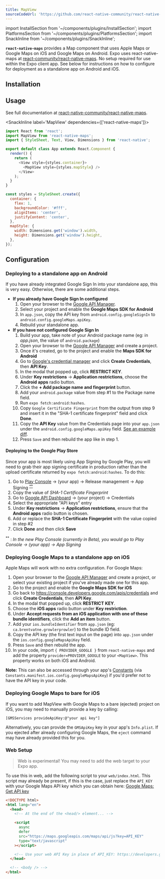 ```yaml
---
title: MapView
sourceCodeUrl: 'https://github.com/react-native-community/react-native-maps'
---
```


import InstallSection from '~/components/plugins/InstallSection';
import PlatformsSection from '~/components/plugins/PlatformsSection';
import SnackInline from '~/components/plugins/SnackInline';

**`react-native-maps`** provides a Map component that uses Apple Maps or Google Maps on iOS and Google Maps on Android. Expo uses react-native-maps at [react-community/react-native-maps](https://github.com/react-community/react-native-maps). No setup required for use within the Expo client app. See below for instructions on how to configure for deployment as a standalone app on Android and iOS.

<PlatformsSection android emulator ios simulator />

## Installation

<InstallSection packageName="react-native-maps" href="https://github.com/react-native-community/react-native-maps" />

## Usage

See full documentation at [react-native-community/react-native-maps](https://github.com/react-native-community/react-native-maps).

<SnackInline label='MapView' dependencies={['react-native-maps']}>

```js
import React from 'react';
import MapView from 'react-native-maps';
import { StyleSheet, Text, View, Dimensions } from 'react-native';

export default class App extends React.Component {
  render() {
    return (
      <View style={styles.container}>
        <MapView style={styles.mapStyle} />
      </View>
    );
  }
}

const styles = StyleSheet.create({
  container: {
    flex: 1,
    backgroundColor: '#fff',
    alignItems: 'center',
    justifyContent: 'center',
  },
  mapStyle: {
    width: Dimensions.get('window').width,
    height: Dimensions.get('window').height,
  },
});
```

</SnackInline>

## Configuration

### Deploying to a standalone app on Android

If you have already integrated Google Sign In into your standalone app, this is very easy. Otherwise, there are some additional steps.

- **If you already have Google Sign In configured**
  1.  Open your browser to the [Google API Manager](https://console.developers.google.com/apis).
  2.  Select your project and enable the **Google Maps SDK for Android**
  3.  In `app.json`, copy the API key from `android.config.googleSignIn` to `android.config.googleMaps.apiKey`.
  4.  Rebuild your standalone app.
- **If you have not configured Google Sign In**
  1.  Build your app, take note of your Android package name (eg: in _app.json_, the value of `android.package`)
  2.  Open your browser to the [Google API Manager](https://console.developers.google.com/apis) and create a project.
  3.  Once it's created, go to the project and enable the **Maps SDK for Android**
  4.  Go to [Google's credential manager](https://console.developers.google.com/apis/credentials) and click **Create Credentials**, then **API Key**.
  5.  In the modal that popped up, click **RESTRICT KEY**.
  6.  Under **Key restrictions** → **Application restrictions**, choose the **Android apps** radio button.
  7.  Click the **+ Add package name and fingerprint** button.
  8.  Add your `android.package` value from step #1 to the Package name field.
  9.  Run `expo fetch:android:hashes`.
  10. Copy `Google Certificate Fingerprint` from the output from step 9 and insert it in the "SHA-1 certificate fingerprint" field and click **Done**.
  11. Copy the **API Key** value from the Credentials page into your `app.json` under the `android.config.googleMaps.apiKey` field. [See an example diff](https://github.com/brentvatne/growler-prowler/commit/3496e69b14adb21eb2025ef9e0719c2edbef2aa2).
  12. Press `Save` and then rebuild the app like in step 1.

#### Deploying to the Google Play Store

Since your app is most likely using App Signing by Google Play, you will need to grab their app signing certificate in production rather than the upload certificate returned by `expo fetch:android:hashes`. To do this:

1. Go to [Play Console](https://play.google.com/console) → (your app) → Release management → App Signing <sup>[\*\*](#beta-console)</sup>
2. Copy the value of _SHA-1 Certificate Fingerprint_
3. Go to [Google API Dashboard](https://console.developers.google.com/apis/) → (your project) → Credentials
4. Select the appropriate "API keys" entry
5. Under **Key restrictions** → **Application restrictions**, ensure that the **Android apps** radio button is chosen.
6. Add or replace the **SHA-1 Certificate Fingerprint** with the value copied in step #2
7. Click **Done** and then click **Save**

<a name="beta-console"><sup>\*\*</sup></a> : _In the new Play Console (currently in Beta), you would go to Play Console → (your app) → App Signing_

### Deploying Google Maps to a standalone app on iOS

Apple Maps will work with no extra configuration. For Google Maps:

1.  Open your browser to the [Google API Manager](https://console.developers.google.com/apis) and create a project, or select your existing project if you've already made one for this app.
2.  Go to the project and enable the **Google Maps SDK for iOS**
3.  Go back to <https://console.developers.google.com/apis/credentials> and click **Create Credentials**, then **API Key**.
4.  In the modal that popped up, click **RESTRICT KEY**.
5.  Choose the **iOS apps** radio button under **Key restriction**.
6.  Under **Accept requests from an iOS application with one of these bundle identifiers**, click the **Add an item** button.
7.  Add your `ios.bundleIdentifier` from `app.json` (eg: `ca.brentvatne.growlerprowler`) to the bundle ID field.
8.  Copy the API key (the first text input on the page) into `app.json` under the `ios.config.googleMapsApiKey` field.
9.  Press `Save` and then rebuild the app.
10. In your code, import `{ PROVIDER_GOOGLE }` from `react-native-maps` and add the property `provider=PROVIDER_GOOGLE` to your `<MapView>`. This property works on both iOS and Android.

**Note:** This can also be accessed through your app's [Constants](constants.md#constantsmanifest) (via `Constants.manifest.ios.config.googleMapsApiKey`) if you'd prefer not to have the API key in your code.

### Deploying Google Maps to bare for iOS

If you want to add MapView with Google Maps to a bare (ejected) project on iOS, you may need to manually provide a key by calling:

```
[GMSServices provideApiKey:@"your api key"]
```

Alternatively, you can provide the `GMSApiKey` key in your app's `Info.plist`. If you ejected after already configuring Google Maps, the `eject` command may have already provided this for you.

### Web Setup

> Web is experimental! You may need to add the web target to your Expo app.

To use this in web, add the following script to your `web/index.html`. This script may already be present, if this is the case, just replace the `API_KEY` with your Google Maps API key which you can obtain here: [Google Maps: Get API key](https://developers.google.com/maps/documentation/javascript/get-api-key)

```html
<!DOCTYPE html>
<html lang="en">
  <head>
    <!-- At the end of the <head/> element... -->

    <script
      async
      defer
      src="https://maps.googleapis.com/maps/api/js?key=API_KEY"
      type="text/javascript"
    ></script>

    <!-- Use your web API Key in place of API_KEY: https://developers.google.com/maps/documentation/javascript/get-api-key -->
  </head>

  <!-- <body /> -->
</html>
```
